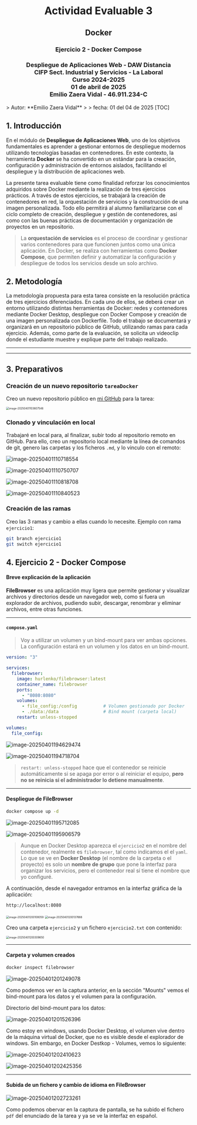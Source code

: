 <div style="text-align: center;">
    <h1>Actividad Evaluable 3</h1>
    <h2>Docker</h2>
    <h3>Ejercicio 2 - Docker Compose</h3>
    <h3>Despliegue de Aplicaciones Web - DAW Distancia<br>
    CIFP Sect. Industrial y Servicios - La Laboral<br>
    Curso 2024-2025<br>
    01 de abril de 2025<br>
    Emilio Zaera Vidal - 46.911.234-C</h3>
</div>






<div style="page-break-after: always;"></div>
> Autor: **Emilio Zaera Vidal** 
>
> fecha: 01 del 04 de 2025
[TOC]

## 1. Introducción

En el módulo de **Despliegue de Aplicaciones Web**, uno de los objetivos fundamentales es aprender a gestionar entornos de despliegue modernos utilizando tecnologías basadas en contenedores. En este contexto, la herramienta **Docker** se ha convertido en un estándar para la creación, configuración y administración de entornos aislados, facilitando el despliegue y la distribución de aplicaciones web.

La presente tarea evaluable tiene como finalidad reforzar los conocimientos adquiridos sobre Docker mediante la realización de tres ejercicios prácticos. A través de estos ejercicios, se trabajará la creación de contenedores en red, la orquestación de servicios y la construcción de una imagen personalizada. Todo ello permitirá al alumno familiarizarse con el ciclo completo de creación, despliegue y gestión de contenedores, así como con las buenas prácticas de documentación y organización de proyectos en un repositorio.

> La **orquestación de servicios** es el proceso de coordinar y gestionar varios contenedores para que funcionen juntos como una única aplicación. En Docker, se realiza con herramientas como **Docker Compose**, que permiten definir y automatizar la configuración y despliegue de todos los servicios desde un solo archivo.



## 2. Metodología

La metodología propuesta para esta tarea consiste en la resolución práctica de tres ejercicios diferenciados. En cada uno de ellos, se deberá crear un entorno utilizando distintas herramientas de Docker: redes y contenedores mediante Docker Desktop, despliegue con Docker Compose y creación de una imagen personalizada con Dockerfile. Todo el trabajo se documentará y organizará en un repositorio público de GitHub, utilizando ramas para cada ejercicio. Además, como parte de la evaluación, se solicita un videoclip donde el estudiante muestre y explique parte del trabajo realizado.

---

---



## 3. Preparativos

### Creación de un nuevo repositorio `tareaDocker`

Creo un nuevo repositorio público en [mi GitHub](https://github.com/emiliozv/tareaDocker) para la tarea:

<img src="./tarea_evaluable_3_docker_ej2_Emilio_Zaera_Vidal.assets/image-20250401103607546.png" alt="image-20250401103607546" style="zoom:50%;" />



### Clonado y vinculación en local

Trabajaré en local para, al finalizar, subir todo al repositorio remoto en GitHub. Para ello, creo un repositorio local mediante la línea de comandos de git, genero las carpetas y los ficheros `.md`, y lo vinculo con el remoto:

![image-20250401110718554](./tarea_evaluable_3_docker_ej2_Emilio_Zaera_Vidal.assets/image-20250401110718554.png)

![image-20250401110750707](./tarea_evaluable_3_docker_ej2_Emilio_Zaera_Vidal.assets/image-20250401110750707.png)

![image-20250401110818708](./tarea_evaluable_3_docker_ej2_Emilio_Zaera_Vidal.assets/image-20250401110818708.png)

![image-20250401110840523](./tarea_evaluable_3_docker_ej2_Emilio_Zaera_Vidal.assets/image-20250401110840523.png)



### Creación de las ramas

Creo las 3 ramas y cambio a ellas cuando lo necesite. Ejemplo con rama `ejercicio1`:

```bash
git branch ejercicio1
git switch ejercicio1
```

 

## 4. Ejercicio 2 - Docker Compose

#### Breve explicación de la aplicación

**FileBrowser** es una aplicación muy ligera que permite gestionar y visualizar archivos y directorios desde un navegador web, como si fuera un explorador de archivos, pudiendo subir, descargar, renombrar y eliminar archivos, entre otras funciones. 

---



#### `compose.yaml`

> Voy a utilizar un volumen y un bind-mount para ver ambas opciones. La configuración estará en un volumen y los datos en un bind-mount.

```yaml
version: "3"

services:
  filebrowser:
    image: hurlenko/filebrowser:latest
    container_name: filebrowser
    ports:
      - "8080:8080"
    volumes:
      - file_config:/config          # Volumen gestionado por Docker
      - ./data:/data                 # Bind mount (carpeta local)
    restart: unless-stopped

volumes:
  file_config:

```

![image-20250401194629474](./tarea_evaluable_3_docker_ej2_Emilio_Zaera_Vidal.assets/image-20250401194629474.png)

![image-20250401194718704](./tarea_evaluable_3_docker_ej2_Emilio_Zaera_Vidal.assets/image-20250401194718704.png)

> `restart: unless-stopped` hace que el contenedor se reinicie automáticamente si se apaga por error o al reiniciar el equipo, **pero no se reinicia si el administrador lo detiene manualmente**.





---

#### Despliegue de FileBrowser

```bash
docker compose up -d
```

![image-20250401195712085](./tarea_evaluable_3_docker_ej2_Emilio_Zaera_Vidal.assets/image-20250401195712085.png)

![image-20250401195906579](./tarea_evaluable_3_docker_ej2_Emilio_Zaera_Vidal.assets/image-20250401195906579.png)

> Aunque en Docker Desktop aparezca el `ejercicio2` en el nombre del contenedor, realmente es `filebrowser`, tal como indicamos el el `yaml`.  Lo que se ve en **Docker Desktop** (el nombre de la carpeta o el proyecto) es solo un **nombre de grupo** que pone la interfaz para organizar los servicios, pero el contenedor real sí tiene el nombre que yo configuré.

A continuación, desde el navegador entramos en la interfaz gráfica de la aplicación:

```url
http://localhost:8080
```

<img src="./tarea_evaluable_3_docker_ej2_Emilio_Zaera_Vidal.assets/image-20250401200108059.png" alt="image-20250401200108059" style="zoom:50%;" />

<img src="./tarea_evaluable_3_docker_ej2_Emilio_Zaera_Vidal.assets/image-20250401200137666.png" alt="image-20250401200137666" style="zoom:50%;" />

Creo una carpeta `ejercicio2` y un fichero `ejercicio2.txt` con contenido:

<img src="./tarea_evaluable_3_docker_ej2_Emilio_Zaera_Vidal.assets/image-20250401200309650.png" alt="image-20250401200309650" style="zoom:50%;" />

---



#### Carpeta y volumen creados

```bash
docker inspect filebrowser
```

![image-20250401201249078](./tarea_evaluable_3_docker_ej2_Emilio_Zaera_Vidal.assets/image-20250401201249078.png)

Como podemos ver en la captura anterior, en la sección "Mounts" vemos el bind-mount para los datos y el volumen para la configuración.

Directorio del bind-mount para los datos:

![image-20250401201526396](./tarea_evaluable_3_docker_ej2_Emilio_Zaera_Vidal.assets/image-20250401201526396.png)

Como estoy en windows, usando Docker Desktop, el volumen vive dentro de la máquina virtual de Docker, que no es visible desde el explorador de windows. Sin embargo, en Docker Destkop - Volumes, vemos lo siguiente:

![image-20250401202410623](./tarea_evaluable_3_docker_ej2_Emilio_Zaera_Vidal.assets/image-20250401202410623.png)

![image-20250401202425356](./tarea_evaluable_3_docker_ej2_Emilio_Zaera_Vidal.assets/image-20250401202425356.png)

---



#### Subida de un fichero y cambio de idioma en FileBrowser

![image-20250401202723261](./tarea_evaluable_3_docker_ej2_Emilio_Zaera_Vidal.assets/image-20250401202723261.png)

Como podemos obervar en la captura de pantalla, se ha subido el fichero `pdf` del enunciado de la tarea y ya se ve la interfaz en español.
